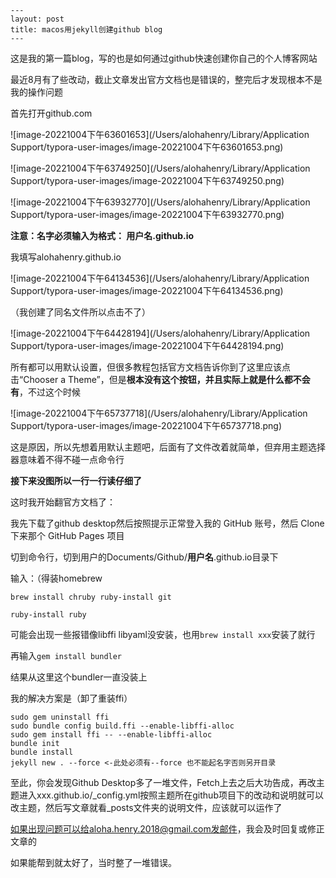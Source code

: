 ```text
---
layout: post
title: macos用jekyll创建github blog
---
```

这是我的第一篇blog，写的也是如何通过github快速创建你自己的个人博客网站

最近8月有了些改动，截止文章发出官方文档也是错误的，整完后才发现根本不是我的操作问题

首先打开github.com

![image-20221004下午63601653](/Users/alohahenry/Library/Application Support/typora-user-images/image-20221004下午63601653.png)

![image-20221004下午63749250](/Users/alohahenry/Library/Application Support/typora-user-images/image-20221004下午63749250.png)

![image-20221004下午63932770](/Users/alohahenry/Library/Application Support/typora-user-images/image-20221004下午63932770.png)

**注意：名字必须输入为格式： 用户名.github.io**

我填写alohahenry.github.io

![image-20221004下午64134536](/Users/alohahenry/Library/Application Support/typora-user-images/image-20221004下午64134536.png)

（我创建了同名文件所以点击不了）

![image-20221004下午64428194](/Users/alohahenry/Library/Application Support/typora-user-images/image-20221004下午64428194.png)

所有都可以用默认设置，但很多教程包括官方文档告诉你到了这里应该点击“Chooser a Theme”，但是**根本没有这个按钮，并且实际上就是什么都不会有**，不过这个时候

![image-20221004下午65737718](/Users/alohahenry/Library/Application Support/typora-user-images/image-20221004下午65737718.png)

这是原因，所以先想着用默认主题吧，后面有了文件改着就简单，但弃用主题选择器意味着不得不碰一点命令行

**接下来没图所以一行一行读仔细了**

这时我开始翻官方文档了：

我先下载了github desktop然后按照提示正常登入我的 GitHub 账号，然后 Clone 下来那个 GitHub Pages 项目

切到命令行，切到用户的Documents/Github/**用户名**.github.io目录下

输入：（得装homebrew

`brew install chruby ruby-install git`

`ruby-install ruby`

可能会出现一些报错像libffi libyaml没安装，也用`brew install xxx`安装了就行

再输入`gem install bundler`

结果从这里这个bundler一直没装上

我的解决方案是（卸了重装ffi）

```text
sudo gem uninstall ffi
sudo bundle config build.ffi --enable-libffi-alloc
sudo gem install ffi -- --enable-libffi-alloc
bundle init
bundle install
jekyll new . --force <-此处必须有--force 也不能起名字否则另开目录
```

至此，你会发现Github Desktop多了一堆文件，Fetch上去之后大功告成，再改主题进入xxx.github.io/_config.yml按照主题所在github项目下的改动和说明就可以改主题，然后写文章就看\_posts文件夹的说明文件，应该就可以运作了

如果出现问题可以给aloha.henry.2018@gmail.com发邮件，我会及时回复或修正文章的

如果能帮到就太好了，当时整了一堆错误。


